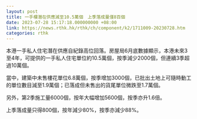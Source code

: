 ```yaml
---
layout: post
title: 一手樓潛在供應減至10.5萬個　上季落成量僅8百個
date: 2023-07-28 15:17:18.000000000 +08:00
link: https://news.rthk.hk/rthk/ch/component/k2/1711009-20230728.htm
categories: rthk
---
```


本港一手私人住宅潛在供應自紀錄高位回落。房屋局6月底數據顯示，本港未來3至4年，可提供的一手私人住宅單位約10.5萬個，按季減少2000個，但連續3季超過10萬個。

當中，建築中未售樓花單位6.8萬個，按季增加3000個，已批出土地上可隨時動工的單位數目減至1.9萬個；已落成但未售出的貨尾單位微跌至1.7萬個。

另外，第2季施工量6000個，按年大幅增加5600個，按季亦升1.6倍。

上季落成量只得800個，按年減少80%，按季亦減少88%。

